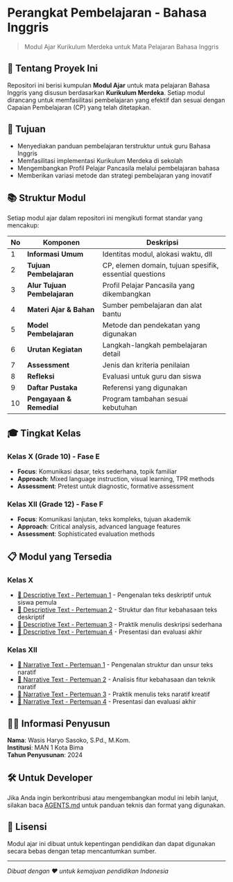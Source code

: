 # Perangkat Pembelajaran - Bahasa Inggris

> Modul Ajar Kurikulum Merdeka untuk Mata Pelajaran Bahasa Inggris

## 📖 Tentang Proyek Ini

Repositori ini berisi kumpulan **Modul Ajar** untuk mata pelajaran Bahasa Inggris yang disusun berdasarkan **Kurikulum Merdeka**. Setiap modul dirancang untuk memfasilitasi pembelajaran yang efektif dan sesuai dengan Capaian Pembelajaran (CP) yang telah ditetapkan.

## 🎯 Tujuan

- Menyediakan panduan pembelajaran terstruktur untuk guru Bahasa Inggris
- Memfasilitasi implementasi Kurikulum Merdeka di sekolah
- Mengembangkan Profil Pelajar Pancasila melalui pembelajaran bahasa
- Memberikan variasi metode dan strategi pembelajaran yang inovatif

## 📚 Struktur Modul

Setiap modul ajar dalam repositori ini mengikuti format standar yang mencakup:

| No  | Komponen                     | Deskripsi                                               |
| --- | ---------------------------- | ------------------------------------------------------- |
| 1   | **Informasi Umum**           | Identitas modul, alokasi waktu, dll                     |
| 2   | **Tujuan Pembelajaran**      | CP, elemen domain, tujuan spesifik, essential questions |
| 3   | **Alur Tujuan Pembelajaran** | Profil Pelajar Pancasila yang dikembangkan              |
| 4   | **Materi Ajar & Bahan**      | Sumber pembelajaran dan alat bantu                      |
| 5   | **Model Pembelajaran**       | Metode dan pendekatan yang digunakan                    |
| 6   | **Urutan Kegiatan**          | Langkah-langkah pembelajaran detail                     |
| 7   | **Assessment**               | Jenis dan kriteria penilaian                            |
| 8   | **Refleksi**                 | Evaluasi untuk guru dan siswa                           |
| 9   | **Daftar Pustaka**           | Referensi yang digunakan                                |
| 10  | **Pengayaan & Remedial**     | Program tambahan sesuai kebutuhan                       |

## 🎓 Tingkat Kelas

### Kelas X (Grade 10) - Fase E

- **Focus**: Komunikasi dasar, teks sederhana, topik familiar
- **Approach**: Mixed language instruction, visual learning, TPR methods
- **Assessment**: Pretest untuk diagnostic, formative assessment

### Kelas XII (Grade 12) - Fase F

- **Focus**: Komunikasi lanjutan, teks kompleks, tujuan akademik
- **Approach**: Critical analysis, advanced language features
- **Assessment**: Sophisticated evaluation methods

## 📋 Modul yang Tersedia

### Kelas X

- [📖 Descriptive Text - Pertemuan 1](english/x/descriptive-text-x.md) - Pengenalan teks deskriptif untuk siswa pemula
- [📖 Descriptive Text - Pertemuan 2](english/x/descriptive-text-x-meeting2.md) - Struktur dan fitur kebahasaan teks deskriptif
- [📖 Descriptive Text - Pertemuan 3](english/x/descriptive-text-x-meeting3.md) - Praktik menulis deskripsi sederhana
- [📖 Descriptive Text - Pertemuan 4](english/x/descriptive-text-x-meeting4.md) - Presentasi dan evaluasi akhir

### Kelas XII

- [📖 Narrative Text - Pertemuan 1](english/xii/narative-text-xii.md) - Pengenalan struktur dan unsur teks naratif
- [📖 Narrative Text - Pertemuan 2](english/xii/narrative-text-xii-meeting2.md) - Analisis fitur kebahasaan dan teknik naratif
- [📖 Narrative Text - Pertemuan 3](english/xii/narrative-text-xii-meeting3.md) - Praktik menulis teks naratif kreatif
- [📖 Narrative Text - Pertemuan 4](english/xii/narrative-text-xii-meeting4.md) - Presentasi dan evaluasi akhir

## 👨‍🏫 Informasi Penyusun

**Nama**: Wasis Haryo Sasoko, S.Pd., M.Kom.  
**Institusi**: MAN 1 Kota Bima  
**Tahun Penyusunan**: 2024

## 🛠️ Untuk Developer

Jika Anda ingin berkontribusi atau mengembangkan modul ini lebih lanjut, silakan baca [AGENTS.md](AGENTS.md) untuk panduan teknis dan format yang digunakan.

## 📄 Lisensi

Modul ajar ini dibuat untuk kepentingan pendidikan dan dapat digunakan secara bebas dengan tetap mencantumkan sumber.

---

_Dibuat dengan ❤️ untuk kemajuan pendidikan Indonesia_

